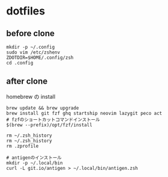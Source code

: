 # dotfiles

## before clone

```
mkdir -p ~/.config
sudo vim /etc/zshenv
ZDOTDIR=$HOME/.config/zsh
cd .config
```

## after clone

homebrew の install

```
brew update && brew upgrade
brew install git fzf ghq startship neovim lazygit peco act
# fzfのショートカットコマンドインストール
$(brew --prefix)/opt/fzf/install

rm ~/.zsh_history
rm ~/.zsh_history
rm .zprofile

# antigenのインストール
mkdir -p ~/.local/bin
curl -L git.io/antigen > ~/.local/bin/antigen.zsh
```
